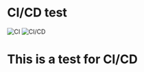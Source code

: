 # CI/CD test
![CI](https://github.com/khamdullaevuz/cicd-test/actions/workflows/build.yml/badge.svg)
![CI/CD](https://github.com/khamdullaevuz/cicd-test/actions/workflows/deployment.yml/badge.svg)
# This is a test for CI/CD
